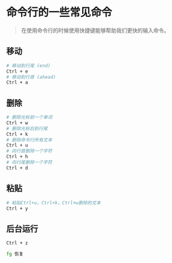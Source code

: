 # 命令行的一些常见命令

> 在使用命令行的时候使用快捷键能够帮助我们更快的输入命令。

## 移动

```bash
# 移动到行尾 (end)
Ctrl + e
# 移动到行首 (ahead)
Ctrl + a
```

## 删除

```bash
# 删除光标前一个单词
Ctrl + w
# 删除光标后到行尾
Ctrl + k
# 删除命令行所有文本
Ctrl + u
# 向行首删除一个字符
Ctrl + h
# 向行尾删除一个字符
Ctrl + d
```

## 粘贴

```bash
# 粘贴Ctrl+u，Ctrl+k，Ctrl+w删除的文本
Ctrl + y
```

## 后台运行

```bash
Ctrl + z

fg 恢复
```
